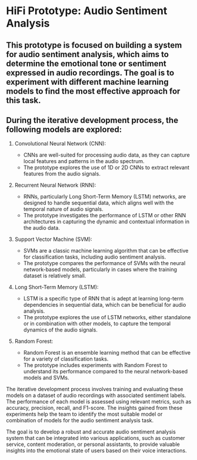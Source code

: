 # HiFi Prototype: Audio Sentiment Analysis

## This prototype is focused on building a system for audio sentiment analysis, which aims to determine the emotional tone or sentiment expressed in audio recordings. The goal is to experiment with different machine learning models to find the most effective approach for this task.

## During the iterative development process, the following models are explored:

1. Convolutional Neural Network (CNN):
   - CNNs are well-suited for processing audio data, as they can capture local features and patterns in the audio spectrum.
   - The prototype explores the use of 1D or 2D CNNs to extract relevant features from the audio signals.

2. Recurrent Neural Network (RNN):
   - RNNs, particularly Long Short-Term Memory (LSTM) networks, are designed to handle sequential data, which aligns well with the temporal nature of audio signals.
   - The prototype investigates the performance of LSTM or other RNN architectures in capturing the dynamic and contextual information in the audio data.

3. Support Vector Machine (SVM):
   - SVMs are a classic machine learning algorithm that can be effective for classification tasks, including audio sentiment analysis.
   - The prototype compares the performance of SVMs with the neural network-based models, particularly in cases where the training dataset is relatively small.

4. Long Short-Term Memory (LSTM):
   - LSTM is a specific type of RNN that is adept at learning long-term dependencies in sequential data, which can be beneficial for audio analysis.
   - The prototype explores the use of LSTM networks, either standalone or in combination with other models, to capture the temporal dynamics of the audio signals.

5. Random Forest:
   - Random Forest is an ensemble learning method that can be effective for a variety of classification tasks.
   - The prototype includes experiments with Random Forest to understand its performance compared to the neural network-based models and SVMs.

The iterative development process involves training and evaluating these models on a dataset of audio recordings with associated sentiment labels. The performance of each model is assessed using relevant metrics, such as accuracy, precision, recall, and F1-score. The insights gained from these experiments help the team to identify the most suitable model or combination of models for the audio sentiment analysis task.

The goal is to develop a robust and accurate audio sentiment analysis system that can be integrated into various applications, such as customer service, content moderation, or personal assistants, to provide valuable insights into the emotional state of users based on their voice interactions.
